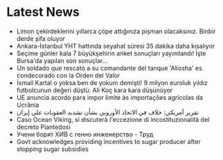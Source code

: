 # Latest News
-  Limon çekirdeklerini yıllarca çöpe attığınıza pişman olacaksınız. Binbir derde şifa oluyor
-  Ankara-İstanbul YHT hattında seyahat süresi 35 dakika daha kısalıyor
-  Seçime günler kala 7 büyükşehirin anket sonuçları yayımlandı! İşte Bursa'da yapılan son sonuçlar...
-  Un soldado que rescató a su comandante del tanque 'Aliosha' es condecorado con la Orden del Valor
-  İsmail Kartal o yoksa ben de yokum demişti! 9 milyon euroluk yıldız futbolcunun değeri düştü: Ali Koç kara kara düşünüyor
-  UE anuncia acordo para impor limite às importações agrícolas da Ucrânia
-  تقرير أمريكي: خلاف في الاتحاد الأوروبي بشأن تشديد العقوبات على إيران
-  Caso Ocean Viking, si discuterà l'eccezione di incostituzionalità del decreto Piantedosi
-  Учени борят ХИВ с генно инженерство - Труд
-  Govt acknowledges providing incentives to sugar producer after stopping sugar subsidies
